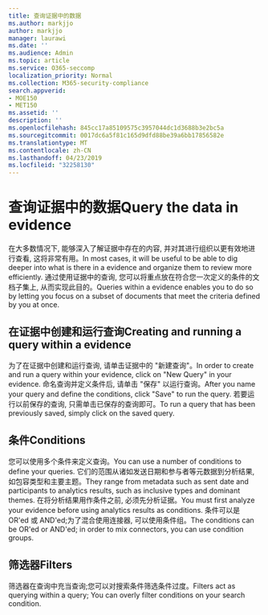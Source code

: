 ```yaml
---
title: 查询证据中的数据
ms.author: markjjo
author: markjjo
manager: laurawi
ms.date: ''
ms.audience: Admin
ms.topic: article
ms.service: O365-seccomp
localization_priority: Normal
ms.collection: M365-security-compliance
search.appverid:
- MOE150
- MET150
ms.assetid: ''
description: ''
ms.openlocfilehash: 845cc17a85109575c3957044dc1d3688b3e2bc5a
ms.sourcegitcommit: 0017dc6a5f81c165d9dfd88be39a6bb17856582e
ms.translationtype: MT
ms.contentlocale: zh-CN
ms.lasthandoff: 04/23/2019
ms.locfileid: "32258130"
---
```

# <a name="query-the-data-in-evidence"></a><span data-ttu-id="3dee2-102">查询证据中的数据</span><span class="sxs-lookup"><span data-stu-id="3dee2-102">Query the data in evidence</span></span>

<span data-ttu-id="3dee2-103">在大多数情况下, 能够深入了解证据中存在的内容, 并对其进行组织以更有效地进行查看, 这将非常有用。</span><span class="sxs-lookup"><span data-stu-id="3dee2-103">In most cases, it will be useful to be able to dig deeper into what is there in a evidence and organize them to review more efficiently.</span></span> <span data-ttu-id="3dee2-104">通过使用证据中的查询, 您可以将重点放在符合您一次定义的条件的文档子集上, 从而实现此目的。</span><span class="sxs-lookup"><span data-stu-id="3dee2-104">Queries within a evidence enables you to do so by letting you focus on a subset of documents that meet the criteria defined by you at once.</span></span>

## <a name="creating-and-running-a-query-within-a-evidence"></a><span data-ttu-id="3dee2-105">在证据中创建和运行查询</span><span class="sxs-lookup"><span data-stu-id="3dee2-105">Creating and running a query within a evidence</span></span>

<span data-ttu-id="3dee2-106">为了在证据中创建和运行查询, 请单击证据中的 "新建查询"。</span><span class="sxs-lookup"><span data-stu-id="3dee2-106">In order to create and run a query within your evidence, click on "New Query" in your evidence.</span></span> <span data-ttu-id="3dee2-107">命名查询并定义条件后, 请单击 "保存" 以运行查询。</span><span class="sxs-lookup"><span data-stu-id="3dee2-107">After you name your query and define the conditions, click "Save" to run the query.</span></span> <span data-ttu-id="3dee2-108">若要运行以前保存的查询, 只需单击已保存的查询即可。</span><span class="sxs-lookup"><span data-stu-id="3dee2-108">To run a query that has been previously saved, simply click on the saved query.</span></span>

## <a name="conditions"></a><span data-ttu-id="3dee2-109">条件</span><span class="sxs-lookup"><span data-stu-id="3dee2-109">Conditions</span></span>

<span data-ttu-id="3dee2-110">您可以使用多个条件来定义查询。</span><span class="sxs-lookup"><span data-stu-id="3dee2-110">You can use a number of conditions to define your queries.</span></span> <span data-ttu-id="3dee2-111">它们的范围从诸如发送日期和参与者等元数据到分析结果, 如包容类型和主要主题。</span><span class="sxs-lookup"><span data-stu-id="3dee2-111">They range from metadata such as sent date and participants to analytics results, such as inclusive types and dominant themes.</span></span> <span data-ttu-id="3dee2-112">在将分析结果用作条件之前, 必须先分析证据。</span><span class="sxs-lookup"><span data-stu-id="3dee2-112">You must first analyze your evidence before using analytics results as conditions.</span></span> <span data-ttu-id="3dee2-113">条件可以是 OR'ed 或 AND'ed;为了混合使用连接器, 可以使用条件组。</span><span class="sxs-lookup"><span data-stu-id="3dee2-113">The conditions can be OR'ed or AND'ed; in order to mix connectors, you can use condition groups.</span></span>

## <a name="filters"></a><span data-ttu-id="3dee2-114">筛选器</span><span class="sxs-lookup"><span data-stu-id="3dee2-114">Filters</span></span>
<span data-ttu-id="3dee2-115">筛选器在查询中充当查询;您可以对搜索条件筛选条件过度。</span><span class="sxs-lookup"><span data-stu-id="3dee2-115">Filters act as querying within a query; You can overly filter conditions on your search condition.</span></span>


